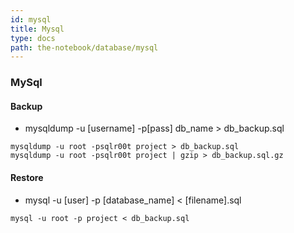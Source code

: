 ```yaml
---
id: mysql
title: Mysql
type: docs
path: the-notebook/database/mysql
---
```


### MySql

#### Backup
- mysqldump -u [username] -p[pass] db_name > db_backup.sql
```
mysqldump -u root -psqlr00t project > db_backup.sql
mysqldump -u root -psqlr00t project | gzip > db_backup.sql.gz
```
#### Restore
- mysql -u [user] -p [database_name] < [filename].sql
```
mysql -u root -p project < db_backup.sql
```
